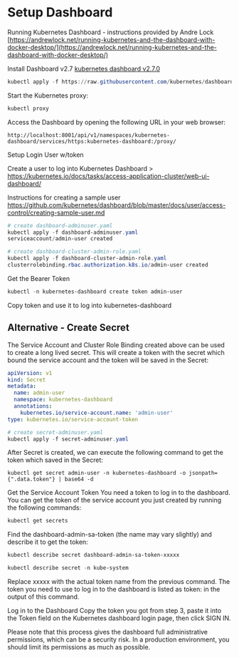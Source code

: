 # Setup Dashboard

Running Kubernetes Dashboard - instructions provided by Andre Lock
[https://andrewlock.net/running-kubernetes-and-the-dashboard-with-docker-desktop/](https://andrewlock.net/running-kubernetes-and-the-dashboard-with-docker-desktop/)

Install Dashboard v2.7
[kubernetes dashboard v2.7.0](https://github.com/kubernetes/dashboard/releases/tag/v2.7.0)

```powershell
kubectl apply -f https://raw.githubusercontent.com/kubernetes/dashboard/v2.7.0/aio/deploy/recommended.yaml
```

Start the Kubernetes proxy:

```powershell
kubectl proxy
```

Access the Dashboard by opening the following URL in your web browser:

```text
http://localhost:8001/api/v1/namespaces/kubernetes-dashboard/services/https:kubernetes-dashboard:/proxy/
```

Setup Login User w/token

Create a user to log into Kubernetes Dashboard > https://kubernetes.io/docs/tasks/access-application-cluster/web-ui-dashboard/

Instructions for creating a sample user
https://github.com/kubernetes/dashboard/blob/master/docs/user/access-control/creating-sample-user.md

```powershell
# create dashboard-adminuser.yaml
kubectl apply -f dashboard-adminuser.yaml
serviceaccount/admin-user created

# create dashboard-cluster-admin-role.yaml
kubectl apply -f dashboard-cluster-admin-role.yaml
clusterrolebinding.rbac.authorization.k8s.io/admin-user created
```

Get the Bearer Token

```powershell
kubectl -n kubernetes-dashboard create token admin-user
```

Copy token and use it to log into kubernetes-dashboard

## Alternative - Create Secret

The Service Account and Cluster Role Binding created above can be used to create a long lived secret. This will create a token with the secret which bound the service account and the token will be saved in the Secret:

```yaml
apiVersion: v1
kind: Secret
metadata:
  name: admin-user
  namespace: kubernetes-dashboard
  annotations:
    kubernetes.io/service-account.name: 'admin-user'
type: kubernetes.io/service-account-token
```

```powershell
# create secret-adminuser.yaml
kubectl apply -f secret-adminuser.yaml
```

After Secret is created, we can execute the following command to get the token which saved in the Secret:

```shell
kubectl get secret admin-user -n kubernetes-dashboard -o jsonpath={".data.token"} | base64 -d
```

Get the Service Account Token
You need a token to log in to the dashboard. You can get the token of the service account you just created by running the following commands:

```powershell
kubectl get secrets
```

Find the dashboard-admin-sa-token (the name may vary slightly) and describe it to get the token:

```powershell
kubectl describe secret dashboard-admin-sa-token-xxxxx

kubectl describe secret -n kube-system
```

Replace xxxxx with the actual token name from the previous command. The token you need to use to log in to the dashboard is listed as token: in the output of this command.

Log in to the Dashboard
Copy the token you got from step 3, paste it into the Token field on the Kubernetes dashboard login page, then click SIGN IN.

Please note that this process gives the dashboard full administrative permissions, which can be a security risk. In a production environment, you should limit its permissions as much as possible.
